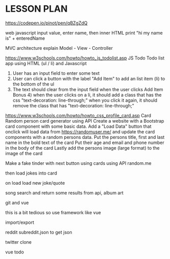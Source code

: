# LESSON PLAN 
https://codepen.io/pinot/pen/qBZgZdQ 

web javascript
input value, enter name, then inner HTML print "hi my name is" + enteredName

MVC architecture explain
Model - View - Controller

<!--sdjaidjoiawjdoijaiodjaiowj -->
https://www.w3schools.com/howto/howto_js_todolist.asp JS Todo
Todo list app using HTML (ul / li) and Javascript
1) User has an input field to enter some text
2) User can click a button with the label "Add Item" to add an list item (li) to the bottom of the ul 
3) The text should clear from the input field when the user clicks Add Item
Bonus 4) when the user clicks on a li, it should add a class that has the css "text-decoration: line-through;" when you click it again, it should remove the class that has "text-decoration: line-through;"

https://www.w3schools.com/howto/howto_css_profile_card.asp  Card
Random person card generator using API 
Create a website with a Bootstrap card component with some basic data.
Add a "Load Data" button that onclick will load data from https://randomuser.me/ and update the card components with a random persons data.
Put the persons title, first and last name in the bold text of the card
Put their age and email and phone number in the body of the card
Lastly add the persons image (large format) to the image of the card

Make a fake tinder with next button using cards using API random.me

then load jokes into card

on load load new joke/quote

song search and return some results from api, album art

git and vue

this is a bit tedious so use framework like vue 

import/export

reddit subreddit.json to get json 

twitter clone 

vue todo
